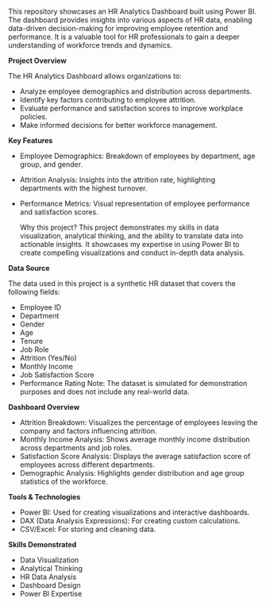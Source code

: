 This repository showcases an HR Analytics Dashboard built using Power BI. The dashboard provides insights into various aspects of HR data, enabling data-driven decision-making for improving employee retention and performance. It is a valuable tool for HR professionals to gain a deeper understanding of workforce trends and dynamics.

**Project Overview**

The HR Analytics Dashboard allows organizations to:
- Analyze employee demographics and distribution across departments.
- Identify key factors contributing to employee attrition.
- Evaluate performance and satisfaction scores to improve workplace policies.
- Make informed decisions for better workforce management.

**Key Features**

- Employee Demographics: Breakdown of employees by department, age group, and gender.
- Attrition Analysis: Insights into the attrition rate, highlighting departments with the highest turnover.
- Performance Metrics: Visual representation of employee performance and satisfaction scores.

  Why this project? This project demonstrates my skills in data visualization, analytical thinking, and the ability to translate data into actionable insights. It showcases my expertise in using Power BI to   create compelling visualizations and conduct in-depth data analysis.


**Data Source**

The data used in this project is a synthetic HR dataset that covers the following fields:

- Employee ID
- Department
- Gender
- Age
- Tenure
- Job Role
- Attrition (Yes/No)
- Monthly Income
- Job Satisfaction Score
- Performance Rating
Note: The dataset is simulated for demonstration purposes and does not include any real-world data.

**Dashboard Overview**

- Attrition Breakdown: Visualizes the percentage of employees leaving the company and factors influencing attrition.
- Monthly Income Analysis: Shows average monthly income distribution across departments and job roles.
- Satisfaction Score Analysis: Displays the average satisfaction score of employees across different departments.
- Demographic Analysis: Highlights gender distribution and age group statistics of the workforce.

**Tools & Technologies**

- Power BI: Used for creating visualizations and interactive dashboards.
- DAX (Data Analysis Expressions): For creating custom calculations.
- CSV/Excel: For storing and cleaning data.

**Skills Demonstrated**
- Data Visualization
- Analytical Thinking
- HR Data Analysis
- Dashboard Design
- Power BI Expertise
